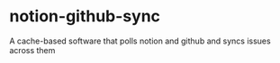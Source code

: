 # notion-github-sync
A cache-based software that polls notion and github and syncs issues across them 
